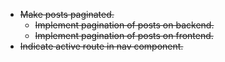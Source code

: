 * ~~Make posts paginated.~~
    * ~~Implement pagination of posts on backend.~~
    * ~~Implement pagination of posts on frontend.~~
* ~~Indicate active route in nav component.~~